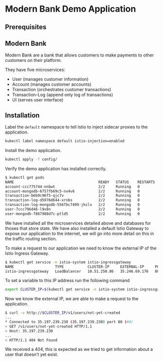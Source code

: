# Modern Bank Demo Application

## Prerequisites

<!-- TODO: @Liam update once this section is complete
 - kubectl
 - Istio installed
 - Kubernetes Cluster Context
 -->

## Modern Bank

Modern Bank are a bank that allows customers to make payments to other customers on their platform.

They have five microservices:

- User (manages customer information)
- Account (manages customer accounts)
- Transaction (orchestrates customer transactions)
- Transaction-Log (append only log of transactions)
- UI (serves user interface)

<!-- TODO: @Gus Insert architecture diagram here with various interactions between the microservices -->

<!-- TODO: @Liam Discuss API contract here, was unable to get Swagger-UI docker image to do what I wanted it to do! -->

## Installation

<!-- TODO: @Liam @Zack Work out the kube semantics -->

Label the `default` namespace to tell Istio to inject sidecar proxies to the application.

```bash
kubectl label namespace default istio-injection=enabled
```

Install the demo application.

```bash
kubectl apply -f config/
```

Verify the demo application has installed correctly.

<!-- TODO: update response with UI microservice -->

```bash
$ kubectl get pods
NAME                                       READY   STATUS    RESTARTS   AGE
account-ccc775744-nnbwt                    2/2     Running   0          4h
account-mongodb-6757fb69c5-nx4v6           2/2     Running   0          4h
transaction-b6b9c96f5-qjc7v                2/2     Running   0          4h
transaction-log-d5976d644-xrnbs            2/2     Running   0          4h
transaction-log-mongodb-556fbc7499-jkslx   2/2     Running   0          4h
user-7ccc796d46-l9x8n                      2/2     Running   0          4h
user-mongodb-7867988d7c-ptld5              2/2     Running   0          4h
```

We have installed all the microservices detailed above and databases for thoses that store state. We have also installed a default Istio Gateway to expose our application to the internet, we will go into more detail on this in the traffic routing section.

To make a request to our application we need to know the external IP of the Istio Ingress Gateway.

```bash
$ kubectl get service -n istio-system istio-ingressgateway
NAME                   TYPE           CLUSTER-IP     EXTERNAL-IP     PORT(S)                         AGE
istio-ingressgateway   LoadBalancer   10.51.250.86   35.246.69.176   80:31380/TCP,443:31390/TCP...   3d
```

To set a variable to this IP address run the following command

```bash
export CLUSTER_IP=$(kubectl get service -n istio-system istio-ingressgateway -o jsonpath='{.status.loadBalancer.ingress[0].ip}')
```

Now we know the external IP, we are able to make a request to the application.

<!-- TODO: @Liam move this to view the UI when it exists -->

```bash
$ curl -v http://$CLUSTER_IP/v1/users/not-yet-created
...
* Connected to 35.197.239.230 (35.197.239.230) port 80 (#0)
> GET /v1/users/not-yet-created HTTP/1.1
> Host: 35.197.239.230
...
< HTTP/1.1 404 Not Found
```

We received a 404, this is expected as we tried to get information about a user that doesn't yet exist.
